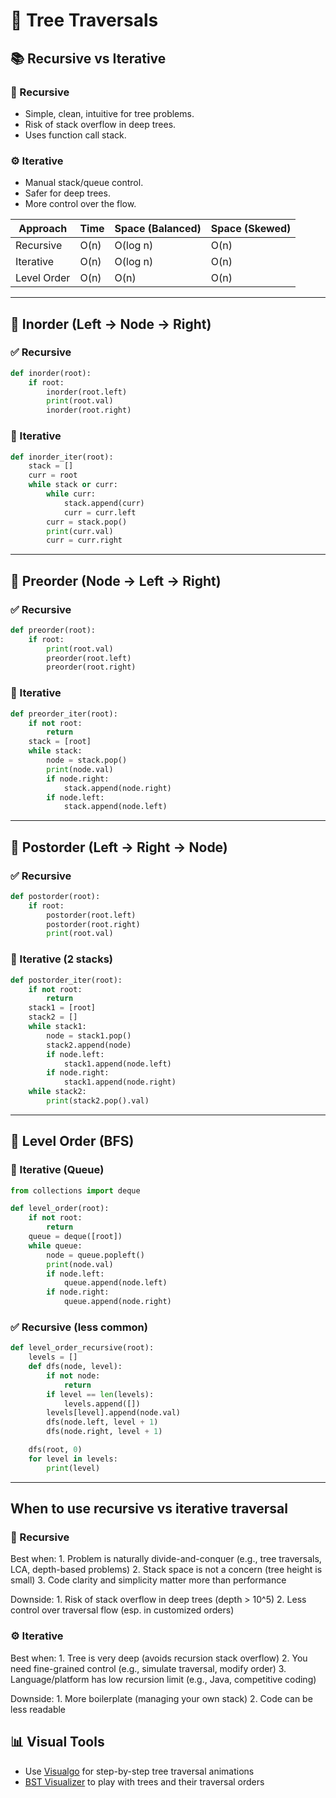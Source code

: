 # 🔁 Tree Traversals

## 📚 Recursive vs Iterative

### 🤖 Recursive
- Simple, clean, intuitive for tree problems.
- Risk of stack overflow in deep trees.
- Uses function call stack.

### ⚙️ Iterative
- Manual stack/queue control.
- Safer for deep trees.
- More control over the flow.

| Approach     | Time       | Space (Balanced) | Space (Skewed) |
|--------------|------------|------------------|----------------|
| Recursive    | O(n)       | O(log n)         | O(n)           |
| Iterative    | O(n)       | O(log n)         | O(n)           |
| Level Order  | O(n)       | O(n)             | O(n)           |

---

## 🌿 Inorder (Left → Node → Right)

### ✅ Recursive
```python
def inorder(root):
    if root:
        inorder(root.left)
        print(root.val)
        inorder(root.right)
```

### 🔁 Iterative
```python
def inorder_iter(root):
    stack = []
    curr = root
    while stack or curr:
        while curr:
            stack.append(curr)
            curr = curr.left
        curr = stack.pop()
        print(curr.val)
        curr = curr.right
```

---

## 🌿 Preorder (Node → Left → Right)

### ✅ Recursive
```python
def preorder(root):
    if root:
        print(root.val)
        preorder(root.left)
        preorder(root.right)
```

### 🔁 Iterative
```python
def preorder_iter(root):
    if not root:
        return
    stack = [root]
    while stack:
        node = stack.pop()
        print(node.val)
        if node.right:
            stack.append(node.right)
        if node.left:
            stack.append(node.left)
```

---

## 🌿 Postorder (Left → Right → Node)

### ✅ Recursive
```python
def postorder(root):
    if root:
        postorder(root.left)
        postorder(root.right)
        print(root.val)
```

### 🔁 Iterative (2 stacks)
```python
def postorder_iter(root):
    if not root:
        return
    stack1 = [root]
    stack2 = []
    while stack1:
        node = stack1.pop()
        stack2.append(node)
        if node.left:
            stack1.append(node.left)
        if node.right:
            stack1.append(node.right)
    while stack2:
        print(stack2.pop().val)
```

---

## 🌿 Level Order (BFS)

### 🔁 Iterative (Queue)
```python
from collections import deque

def level_order(root):
    if not root:
        return
    queue = deque([root])
    while queue:
        node = queue.popleft()
        print(node.val)
        if node.left:
            queue.append(node.left)
        if node.right:
            queue.append(node.right)
```

### ✅ Recursive (less common)
```python
def level_order_recursive(root):
    levels = []
    def dfs(node, level):
        if not node:
            return
        if level == len(levels):
            levels.append([])
        levels[level].append(node.val)
        dfs(node.left, level + 1)
        dfs(node.right, level + 1)

    dfs(root, 0)
    for level in levels:
        print(level)
```

---

## When to use recursive vs iterative traversal
### 🤖 Recursive
Best when:
    1. Problem is naturally divide-and-conquer (e.g., tree traversals, LCA, depth-based problems)
    2. Stack space is not a concern (tree height is small)
    3. Code clarity and simplicity matter more than performance

Downside:
    1. Risk of stack overflow in deep trees (depth > 10^5)
    2. Less control over traversal flow (esp. in customized orders)

### ⚙️ Iterative
Best when:
    1. Tree is very deep (avoids recursion stack overflow)
    2. You need fine-grained control (e.g., simulate traversal, modify order)
    3. Language/platform has low recursion limit (e.g., Java, competitive coding)

Downside:
    1. More boilerplate (managing your own stack)
    2. Code can be less readable

## 📊 Visual Tools
- Use [Visualgo](https://visualgo.net/en) for step-by-step tree traversal animations
- [BST Visualizer](https://www.cs.usfca.edu/~galles/visualization/BST.html) to play with trees and their traversal orders
